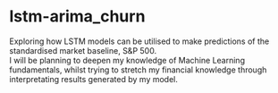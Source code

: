 # lstm-arima_churn
Exploring how LSTM models can be utilised to make predictions of the standardised market baseline, S&P 500. <br>
I will be planning to deepen my knowledge of Machine Learning fundamentals, whilst trying to stretch my financial knowledge through interpretating results generated by my model.
